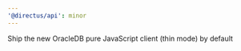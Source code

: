 ```yaml
---
'@directus/api': minor
---
```


Ship the new OracleDB pure JavaScript client (thin mode) by default
